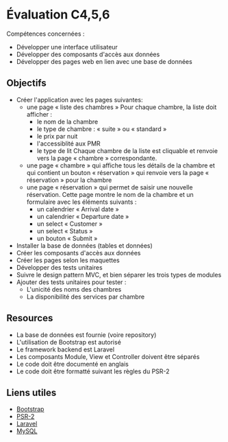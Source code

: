 # Évaluation C4,5,6
Compétences concernées :
- Développer une interface utilisateur
- Développer des composants d'accès aux données
- Développer des pages web en lien avec une base de données

## Objectifs
- Créer l'application avec les pages suivantes:
	- une page « liste des chambres »
	Pour chaque chambre, la liste doit afficher :
		- le nom de la chambre
		- le type de chambre : « suite » ou « standard »
		- le prix par nuit
		- l'accessiblité aux PMR
		- le type de lit
	Chaque chambre de la liste est cliquable et renvoie vers la page « chambre »
	correspondante.
	- une page « chambre » qui affiche tous les détails de la chambre et
	qui contient un bouton « réservation » qui renvoie vers la page
	« réservation » pour la chambre
	- une page « réservation » qui permet de saisir une nouvelle réservation.
	Cette page montre le nom de la chambre et un formulaire avec les éléments
	suivants :
		- un calendrier « Arrival date »
		- un calendrier « Departure date »
		- un select « Customer »
		- un select « Status »
		- un bouton « Submit »
- Installer la base de données (tables et données)
- Créer les composants d'accès aux données
- Créer les pages selon les maquettes
- Développer des tests unitaires
- Suivre le design pattern MVC, et bien séparer les trois types de modules
- Ajouter des tests unitaires pour tester :
	- L'unicité des noms des chambres
	- La disponibilité des services par chambre

## Resources
- La base de données est fournie (voire repository)
- L'utilisation de Bootstrap est autorisé
- Le framework backend est Laravel
- Les composants Module, View et Controller doivent être séparés
- Le code doit être documenté en anglais
- Le code doit être formatté suivant les règles du PSR-2

## Liens utiles
- [Bootstrap](https://getbootstrap.com/)
- [PSR-2](https://www.php-fig.org/psr/psr-2/)
- [Laravel](https://laravel.com/)
- [MySQL](https://www.mysql.com/)
